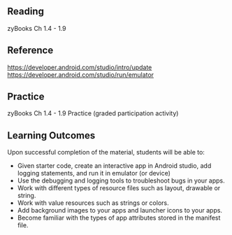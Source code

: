 ## Reading

zyBooks Ch 1.4 - 1.9

## Reference

https://developer.android.com/studio/intro/update
https://developer.android.com/studio/run/emulator

## Practice

zyBooks Ch 1.4 - 1.9 Practice (graded participation activity)

## Learning Outcomes
Upon successful completion of the material, students will be able to:

* Given starter code, create an interactive app in Android studio, add logging statements, and run it in emulator (or device)
* Use the debugging and logging tools to troubleshoot bugs in your apps.
* Work with different types of resource files such as layout, drawable or string.
* Work with value resources such as strings or colors.
* Add background images to your apps and launcher icons to your apps.
* Become familiar with the types of app attributes stored in the manifest file.
